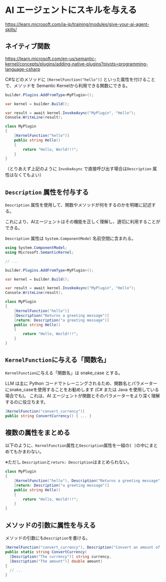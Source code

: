 # AI エージェントにスキルを与える


https://learn.microsoft.com/ja-jp/training/modules/give-your-ai-agent-skills/


## ネイティブ関数

https://learn.microsoft.com/en-us/semantic-kernel/concepts/plugins/adding-native-plugins?pivots=programming-language-csharp

C#などのメソッドに `[KernelFunction("hello")]` といった属性を付けることで、メソッドを Semantic Kernelから利用できる関数にできる。

```c#
builder.Plugins.AddFromType<MyPlugin>();

var kernel = builder.Build();

var result = await kernel.InvokeAsync("MyPlugin", "Hello");
Console.WriteLine(result);

class MyPlugin
{
    [KernelFunction("hello")]
    public string Hello()
    {
        return "Hello, World!!!";
    }
}
```

（とりあえず上記のように `InvokeAsync` で直接呼び出す場合は`Description` 属性はなくてもよい）

## `Description` 属性を付与する


`Description` 属性を使用して、関数やメソッドが何をするのかを明確に記述する。

これにより、AIエージェントはその機能を正しく理解し、適切に利用することができる。

`Description` 属性は `System.ComponentModel` 名前空間に含まれる。

```c#
using System.ComponentModel;
using Microsoft.SemanticKernel;

// ...

builder.Plugins.AddFromType<MyPlugin>();

var kernel = builder.Build();

var result = await kernel.InvokeAsync("MyPlugin", "Hello");
Console.WriteLine(result);

class MyPlugin
{
    [KernelFunction("hello")]
    [Description("Returns a greeting message")]
    [return: Description("a greeting message")]
    public string Hello()
    {
        return "Hello, World!!!";
    }
}
```

## `KernelFunction`に与える「関数名」

`KernelFunction`に与える「関数名」は snake_case とする。

LLM は主に Python コードでトレーニングされるため、関数名とパラメーターにsnake_caseを使用することをお勧めします (C# または Java を使用している場合でも)。 これは、AI エージェントが関数とそのパラメーターをより深く理解するのに役立ちます。

```c#
[KernelFunction("convert_currency")]
public string ConvertCurrency() { ... }
```

## 複数の属性をまとめる

以下のように、`KernelFunction`属性と`Description`属性を一組の`[ ]`の中にまとめてもかまわない。

※ただし `Description`と`return: Description`はまとめられない。

```c#
class MyPlugin
{
    [KernelFunction("hello"), Description("Returns a greeting message")]
    [return: Description("a greeting message")]
    public string Hello()
    {
        return "Hello, World!!!";
    }
}
```

## メソッドの引数に属性を与える

メソッドの引数にも`Description`を書ける。

```c#
[KernelFunction("convert_currency"), Description("Convert an amount of currency to USD")]
public static string ConvertCurrency(
  [Description("The currency")] string currency, 
  [Description("The amount")] double amount)
{
  // ...
}
```
